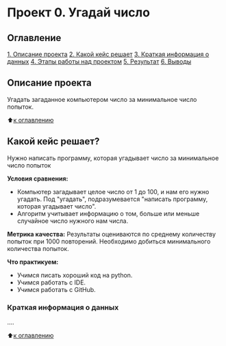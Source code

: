 # Проект 0. Угадай число

## Оглавление
[1. Описание проекта](https://github.com/Goldarya/sf_data_science_/tree/main/project_0/README.md#Описание-проекта)
[2. Какой кейс решает](https://github.com/Goldarya/sf_data_science_/tree/main/project_0/README.md#Какой-кейс-решаем)
[3. Краткая информация о данных](https://github.com/Goldarya/sf_data_science_/tree/main/project_0/README.md#Краткая-информация-о-данных)
[4. Этапы работы над проектом](https://github.com/Goldarya/sf_data_science_/tree/main/project_0/README.md#Этапы-работы-над-проектом)
[5. Результат](https://github.com/Goldarya/sf_data_science_/tree/main/project_0/README.md#Результат)
[6. Выводы](https://github.com/Goldarya/sf_data_science_/tree/main/project_0/README.md#Выводы)

## Описание проекта
Угадать загаданное компьютером число за минимальное число попыток.

:arrow_up:[к оглавлению](https://github.com/Goldarya/Skillfactory_rds/blog/master/module_7/README.md#Оглавление)

## Какой кейс решает?
Нужно написать программу, которая угадывает число за минимальное число попыток

**Условия сравнения:**
- Компьютер загадывает целое число от 1 до 100, и нам его нужно угадать. Под "угадать", подразумевается "написать программу, которая угадывает число".
- Алгоритм учитывает информацию о том, больше или меньше случайное число нужного нам числа. 

**Метрика качества:**
Результаты оцениваются по среднему количеству попыток при 1000 повторений. Необходимо добиться минимального количества попыток.

**Что практикуем:**
- Учимся писать хороший код на python.
- Учимся работать с IDE.
- Учимся работать с GitHub.


### Краткая информация о данных
....

:arrow_up:[к оглавлению](https://github.com/Goldarya/Skillfactory_rds/blog/master/module_7/README.md#Оглавление)